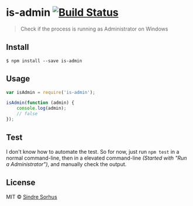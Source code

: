 # is-admin [![Build Status](https://travis-ci.org/sindresorhus/is-admin.svg?branch=master)](https://travis-ci.org/sindresorhus/is-admin)

> Check if the process is running as Administrator on Windows


## Install

```
$ npm install --save is-admin
```


## Usage

```js
var isAdmin = require('is-admin');

isAdmin(function (admin) {
	console.log(admin);
	// false
});
```


## Test

I don't know how to automate the test. So for now, just run `npm test` in a normal command-line, then in a elevated command-line *(Started with "Run a Administrator")*, and manually check the output.


## License

MIT © [Sindre Sorhus](http://sindresorhus.com)
